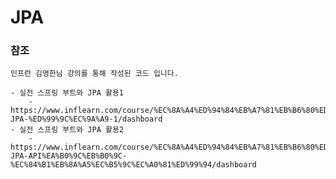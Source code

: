 # JPA
### 참조
    인프런 김영한님 강의를 통해 작성된 코드 입니다.

    - 실전 스프링 부트와 JPA 활용1
        - https://www.inflearn.com/course/%EC%8A%A4%ED%94%84%EB%A7%81%EB%B6%80%ED%8A%B8-JPA-%ED%99%9C%EC%9A%A9-1/dashboard 
    - 실전 스프링 부트와 JPA 활용2
        - https://www.inflearn.com/course/%EC%8A%A4%ED%94%84%EB%A7%81%EB%B6%80%ED%8A%B8-JPA-API%EA%B0%9C%EB%B0%9C-%EC%84%B1%EB%8A%A5%EC%B5%9C%EC%A0%81%ED%99%94/dashboard
